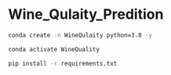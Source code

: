 # Wine_Qulaity_Predition

``` bash
conda create -n WineQulaity python=3.8 -y
```


``` bash
conda activate WineQuality
```

``` bash
pip install -r requirements.txt
```